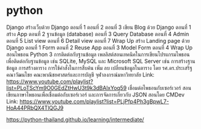 # python
Django
สร้างเว็บด้วย Django
ตอนที่ 1
ตอนที่ 2
ตอนที่ 3
เขียน Blog ด้วย Django
ตอนที่ 1 สร้าง App
ตอนที่ 2 ฐานข้อมูล (database)
ตอนที่ 3 Query Database
ตอนที่ 4 Admin
ตอนที่ 5 List view
ตอนที่ 6 Detail view
ตอนที่ 7 Wrap Up
สร้าง Landing page ด้วย Django
ตอนที่ 1 Form
ตอนที่ 2 Reuse App
ตอนที่ 3 Model Form
ตอนที่ 4 Wrap Up
สอนไพธอน Python 3 การติดต่อกับฐานข้อมูล
เพลลิสต์สอนเทคนิคในการเขียนโปรแกรมไพธอนเพื่อติดต่อกับฐานข้อมูล เช่น SQLite, MySQL และ Microsoft SQL Server เช่น การสร้างฐานข้อมูล การสร้างตาราง การใช้คำสั่งในการสืบค้น เพิ่ม ลบ เปลี่ยนข้อมูลในตาราง โดย รศ.ดร.ประเสริฐ คณาวัฒนไชย คณะพาณิชยศาสตร์และการบัญชี จุฬาลงกรณ์มหาวิทยาลัย
Link: https://www.youtube.com/playlist?list=PLoTScYm9O0GEdZtHwU3t9k3dBAlxYoq59
เชื่อมต่อไพธอนกับเซอร์เวอร์
สอนเขียนภาษาไพธอนเพื่อเชื่อมต่อกับเซอร์เวอร์ และการจัดการเกี่ยวกับ JSON สอนโดย CMDev
Link: https://www.youtube.com/playlist?list=PLjPfp4Ph3gBpwL7-HoA44PRbQX4TlQGJ9

https://python-thailand.github.io/learning/intermediate/
